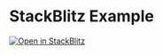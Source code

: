 # StackBlitz Example

[![Open in StackBlitz](https://developer.stackblitz.com/img/open_in_stackblitz.svg)](https://stackblitz.com/github/opendatalab/labelU-Kit/tree/main/packages/audio-react/example)
